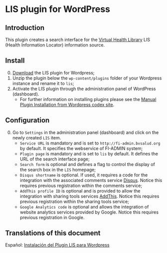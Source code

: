 LIS plugin for WordPress
========================

## Introduction
This plugin creates a search interface for the [Virtual Health Library](http://modelo.bvsalud.org/en/) LIS (Health Information Locator) information source.

## Install

0. [Download](https://github.com/bireme/lis-wp-plugin/archive/master.zip) the LIS plugin for Wordpress;
0. Unzip the plugin below the `wp-content/plugins` folder of your Wordpress instance and rename it to `lis`;
0. Activate the LIS plugin through the administration panel of WordPress (dashboard).
    * For further information on installing plugins please see the [Manual Plugin Installation from Wordpress codex site](http://codex.wordpress.org/Managing_Plugins#Manual_Plugin_Installation).

## Configuration
0. Go to `Settings` in the administration panel (dashboard) and click on the newly created `LIS` item.
    * `Service URL` is mandatory and is set to `http://fi-admin.bvsalud.org` by default. It specifies the webservice of FI-ADMIN system; 
    * `Plugin page` is mandatory and is set to `lis` by default. It defines the URL of the search interface page;
    * `Search form` is optional and defines a flag to control the display of the search box in the `LIS` homepage;
    * `Disqus shortname` is optional. If used, it requires a code for the integration with the associated comments service  [Disqus](http://disqus.com/). Notice this requires previous registration within the comments service;
    * `AddThis profile ID` is optional and is provided to allow the integration with sharing tools services [AddThis](http://www.addthis.com/). Notice this requires previous registration within the sharing tools service;
    * `Google Analytics code` is optional and allows the integration of website analytics services provided by Google. Notice this requires previous registration in Google.

## Translations of this document
Español: [Instalación del Plugin LIS para Wordpress](http://wiki.bireme.org/es/index.php/Instalaci%C3%B3n_del_Plugin_LIS_para_Wordpress)
